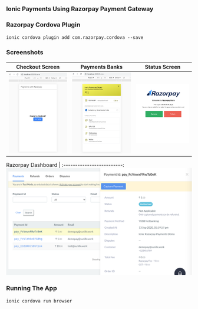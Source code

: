 ### Ionic Payments Using Razorpay Payment Gateway

### Razorpay Cordova Plugin

```
ionic cordova plugin add com.razorpay.cordova --save
```

### Screenshots

Checkout Screen  |  Payments Banks |  Status Screen 
:-------------------------:|:-------------------------:|:-------------------------:
![](screenshots/payment-screen.png)  |  ![](screenshots/payments-banks-screen.png) |  ![](screenshots/status-screen.png) 

Razorpay Dashboard  |
:-------------------------:
![](screenshots/razorpay-dashboard.png) 


### Running The App

```
ionic cordova run browser
```

